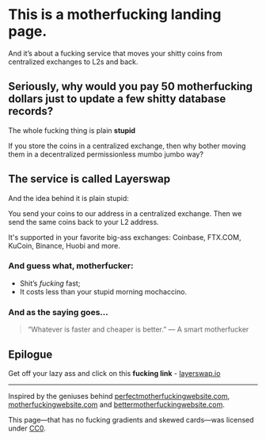 # This is a motherfucking landing page.

And it’s about a fucking service that moves your shitty coins from centralized exchanges to L2s and back.

## Seriously, why would you pay 50 motherfucking dollars just to update a few shitty database records?

The whole fucking thing is plain **stupid**

If you store the coins in a centralized exchange, then why bother moving them in a decentralized permissionless mumbo jumbo way?

## The service is called **Layerswap**

And the idea behind it is plain stupid:

You send your coins to our address in a centralized exchange. Then we send the same coins back to your L2 address.

It's supported in your favorite big-ass exchanges: Coinbase, FTX.COM, KuCoin, Binance, Huobi and more.

### And guess what, motherfucker:

*   Shit’s _fucking_ fast;
*   It costs less than your stupid morning mochaccino.

### And as the saying goes...

> “Whatever is faster and cheaper is better.” — A smart motherfucker

## Epilogue

Get off your lazy ass and click on this **fucking link** - [layerswap.io](https://layerswap.io)

* * *

Inspired by the geniuses behind [perfectmotherfuckingwebsite.com](https://perfectmotherfuckingwebsite.com/), [motherfuckingwebsite.com](https://motherfuckingwebsite.com/) and [bettermotherfuckingwebsite.com](http://bettermotherfuckingwebsite.com/).

This page—that has no fucking gradients and skewed cards—was licensed under [CC0](https://creativecommons.org/publicdomain/zero/1.0/).
